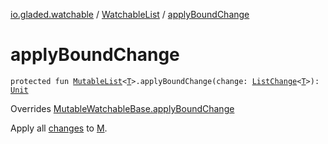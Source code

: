 [io.gladed.watchable](../index.md) / [WatchableList](index.md) / [applyBoundChange](./apply-bound-change.md)

# applyBoundChange

`protected fun `[`MutableList`](https://kotlinlang.org/api/latest/jvm/stdlib/kotlin.collections/-mutable-list/index.html)`<`[`T`](index.md#T)`>.applyBoundChange(change: `[`ListChange`](../-list-change/index.md)`<`[`T`](index.md#T)`>): `[`Unit`](https://kotlinlang.org/api/latest/jvm/stdlib/kotlin/-unit/index.html)

Overrides [MutableWatchableBase.applyBoundChange](../-mutable-watchable-base/apply-bound-change.md)

Apply all [changes](../-mutable-watchable-base/changes.md) to [M](../-mutable-watchable-base/index.md#M).


